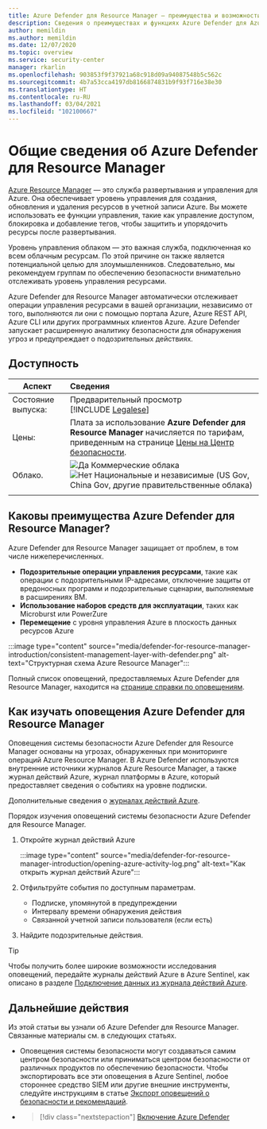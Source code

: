 ```yaml
---
title: Azure Defender для Resource Manager — преимущества и возможности
description: Сведения о преимуществах и функциях Azure Defender для Azure Resource Manager
author: memildin
ms.author: memildin
ms.date: 12/07/2020
ms.topic: overview
ms.service: security-center
manager: rkarlin
ms.openlocfilehash: 903853f9f37921a68c918d09a94087548b5c562c
ms.sourcegitcommit: 4b7a53cca4197db8166874831b9f93f716e38e30
ms.translationtype: HT
ms.contentlocale: ru-RU
ms.lasthandoff: 03/04/2021
ms.locfileid: "102100667"
---
```

# <a name="introduction-to-azure-defender-for-resource-manager"></a>Общие сведения об Azure Defender для Resource Manager

[Azure Resource Manager](../azure-resource-manager/management/overview.md) — это служба развертывания и управления для Azure. Она обеспечивает уровень управления для создания, обновления и удаления ресурсов в учетной записи Azure. Вы можете использовать ее функции управления, такие как управление доступом, блокировка и добавление тегов, чтобы защитить и упорядочить ресурсы после развертывания.

Уровень управления облаком — это важная служба, подключенная ко всем облачным ресурсам. По этой причине он также является потенциальной целью для злоумышленников. Следовательно, мы рекомендуем группам по обеспечению безопасности внимательно отслеживать уровень управления ресурсами. 

Azure Defender для Resource Manager автоматически отслеживает операции управления ресурсами в вашей организации, независимо от того, выполняются ли они с помощью портала Azure, Azure REST API, Azure CLI или других программных клиентов Azure. Azure Defender запускает расширенную аналитику безопасности для обнаружения угроз и предупреждает о подозрительных действиях.

## <a name="availability"></a>Доступность

|Аспект|Сведения|
|----|:----|
|Состояние выпуска:|Предварительный просмотр<br>[!INCLUDE [Legalese](../../includes/security-center-preview-legal-text.md)] |
|Цены:|Плата за использование **Azure Defender для Resource Manager** начисляется по тарифам, приведенным на странице [Цены на Центр безопасности](https://azure.microsoft.com/pricing/details/security-center/).|
|Облако.|![Да](./media/icons/yes-icon.png) Коммерческие облака<br>![Нет](./media/icons/no-icon.png) Национальные и независимые (US Gov, China Gov, другие правительственные облака)|
|||

## <a name="what-are-the-benefits-of-azure-defender-for-resource-manager"></a>Каковы преимущества Azure Defender для Resource Manager?

Azure Defender для Resource Manager защищает от проблем, в том числе нижеперечисленных.

- **Подозрительные операции управления ресурсами**, такие как операции с подозрительными IP-адресами, отключение защиты от вредоносных программ и подозрительные сценарии, выполняемые в расширениях ВМ.
- **Использование наборов средств для эксплуатации**, таких как Microburst или PowerZure
- **Перемещение** с уровня управления Azure в плоскость данных ресурсов Azure

:::image type="content" source="media/defender-for-resource-manager-introduction/consistent-management-layer-with-defender.png" alt-text="Структурная схема Azure Resource Manager":::

Полный список оповещений, предоставляемых Azure Defender для Resource Manager, находится на [странице справки по оповещениям](alerts-reference.md#alerts-resourcemanager).


 ## <a name="how-to-investigate-alerts-from-azure-defender-for-resource-manager"></a>Как изучать оповещения Azure Defender для Resource Manager

Оповещения системы безопасности Azure Defender для Resource Manager основаны на угрозах, обнаруженных при мониторинге операций Azure Resource Manager. В Azure Defender используются внутренние источники журналов Azure Resource Manager, а также журнал действий Azure, журнал платформы в Azure, который предоставляет сведения о событиях на уровне подписки.

Дополнительные сведения о [журналах действий Azure](../azure-monitor/essentials/activity-log.md).

Порядок изучения оповещений системы безопасности Azure Defender для Resource Manager.

1. Откройте журнал действий Azure

    :::image type="content" source="media/defender-for-resource-manager-introduction/opening-azure-activity-log.png" alt-text="Как открыть журнал действий Azure":::

1. Отфильтруйте события по доступным параметрам.
    - Подписке, упомянутой в предупреждении
    - Интервалу времени обнаружения действия
    - Связанной учетной записи пользователя (если есть)

1. Найдите подозрительные действия.

> [!TIP]
> Чтобы получить более широкие возможности исследования оповещений, передайте журналы действий Azure в Azure Sentinel, как описано в разделе [Подключение данных из журнала действий Azure](../sentinel/connect-azure-activity.md).



## <a name="next-steps"></a>Дальнейшие действия

Из этой статьи вы узнали об Azure Defender для Resource Manager. Связанные материалы см. в следующих статьях. 

- Оповещения системы безопасности могут создаваться самим центром безопасности или приниматься центром безопасности от различных продуктов по обеспечению безопасности. Чтобы экспортировать все эти оповещения в Azure Sentinel, любое стороннее средство SIEM или другие внешние инструменты, следуйте инструкциям в статье [Экспорт оповещений о безопасности и рекомендаций](continuous-export.md).

- > [!div class="nextstepaction"]
    > [Включение Azure Defender](enable-azure-defender.md)